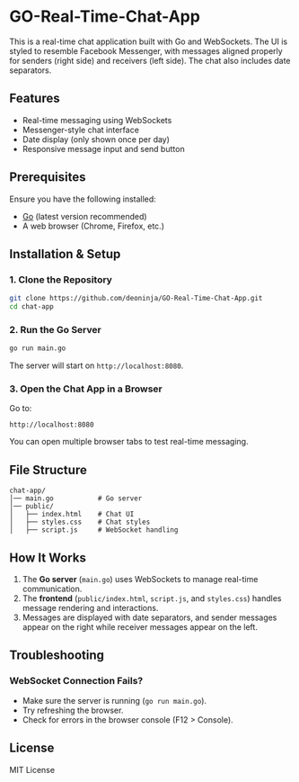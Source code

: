 # GO-Real-Time-Chat-App

This is a real-time chat application built with Go and WebSockets. The UI is styled to resemble Facebook Messenger, with messages aligned properly for senders (right side) and receivers (left side). The chat also includes date separators.

## Features
- Real-time messaging using WebSockets
- Messenger-style chat interface
- Date display (only shown once per day)
- Responsive message input and send button

## Prerequisites
Ensure you have the following installed:
- [Go](https://go.dev/dl/) (latest version recommended)
- A web browser (Chrome, Firefox, etc.)

## Installation & Setup

### 1. Clone the Repository
```sh
git clone https://github.com/deoninja/GO-Real-Time-Chat-App.git
cd chat-app
```

### 2. Run the Go Server
```sh
go run main.go
```
The server will start on `http://localhost:8080`.

### 3. Open the Chat App in a Browser
Go to:
```
http://localhost:8080
```
You can open multiple browser tabs to test real-time messaging.

## File Structure
```
chat-app/
│── main.go           # Go server
│── public/
│   ├── index.html    # Chat UI
│   ├── styles.css    # Chat styles
│   ├── script.js     # WebSocket handling
```

## How It Works
1. The **Go server** (`main.go`) uses WebSockets to manage real-time communication.
2. The **frontend** (`public/index.html`, `script.js`, and `styles.css`) handles message rendering and interactions.
3. Messages are displayed with date separators, and sender messages appear on the right while receiver messages appear on the left.

## Troubleshooting
### WebSocket Connection Fails?
- Make sure the server is running (`go run main.go`).
- Try refreshing the browser.
- Check for errors in the browser console (F12 > Console).

## License
MIT License

